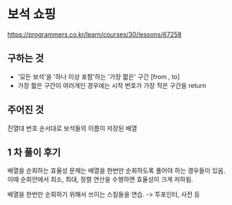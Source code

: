 # 보석 쇼핑
https://programmers.co.kr/learn/courses/30/lessons/67258
## 구하는 것
- '모든 보석'을 '하나 이상 포함'하는 '가장 짧은' 구간 [from , to]
- 가장 짧은 구간이 여러개인 경우에는 시작 번호가 가장 작은 구간을 return
## 주어진 것
진열대 번호 순서대로 보석들의 이름이 저장된 배열
## 1 차 풀이 후기
배열을 순회하는 효율성 문제는 배열을 한번만 순회하도록 풀어야 하는 경우들이 있음.
이때 순회안에서 최소, 최대, 정렬 연산을 수행하면 효율성이 크게 저하됨.

배열을 한번만 순회하기 위해서 쓰이는 스킬들을 연습.
-> 투포인터, 사전 등